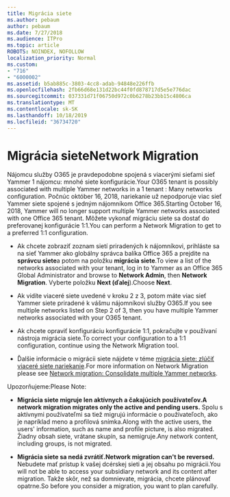 ```yaml
---
title: Migrácia siete
ms.author: pebaum
author: pebaum
ms.date: 7/27/2018
ms.audience: ITPro
ms.topic: article
ROBOTS: NOINDEX, NOFOLLOW
localization_priority: Normal
ms.custom:
- "716"
- "6000002"
ms.assetid: b5ab885c-3803-4cc8-adab-94848e226ffb
ms.openlocfilehash: 2fb66d68e131d22bc44f0fd878717d5e5e776dac
ms.sourcegitcommit: 037331d71f06750d972c0b6278b23bb15c4806ca
ms.translationtype: MT
ms.contentlocale: sk-SK
ms.lasthandoff: 10/18/2019
ms.locfileid: "36734720"
---
```

# <a name="network-migration"></a><span data-ttu-id="89457-102">Migrácia siete</span><span class="sxs-lookup"><span data-stu-id="89457-102">Network Migration</span></span>

<span data-ttu-id="89457-103">Nájomcu služby O365 je pravdepodobne spojená s viacerými sieťami sieť Yammer 1 nájomcu: mnohé siete konfigurácie.</span><span class="sxs-lookup"><span data-stu-id="89457-103">Your O365 tenant is possibly associated with multiple Yammer networks in a 1 tenant : Many networks configuration.</span></span> <span data-ttu-id="89457-104">Počnúc október 16, 2018, nariekanie už nepodporuje viac sieť Yammer siete spojené s jedným nájomníkom Office 365.</span><span class="sxs-lookup"><span data-stu-id="89457-104">Starting October 16, 2018, Yammer will no longer support multiple Yammer networks associated with one Office 365 tenant.</span></span> <span data-ttu-id="89457-105">Môžete vykonať migráciu siete sa dostať do preferovanej konfigurácie 1:1.</span><span class="sxs-lookup"><span data-stu-id="89457-105">You can perform a Network Migration to get to a preferred 1:1 configuration.</span></span>
  
- <span data-ttu-id="89457-106">Ak chcete zobraziť zoznam sietí priradených k nájomníkovi, prihláste sa na sieť Yammer ako globálny správca balíka Office 365 a prejdite na **správcu siete**a potom na položku **migrácia siete**.</span><span class="sxs-lookup"><span data-stu-id="89457-106">To view a list of the networks associated with your tenant, log in to Yammer as an Office 365 Global Administrator and browse to **Network Admin**, then **Network Migration**.</span></span> <span data-ttu-id="89457-107">Vyberte položku **Next (ďalej**).</span><span class="sxs-lookup"><span data-stu-id="89457-107">Choose **Next**.</span></span>

- <span data-ttu-id="89457-108">Ak vidíte viaceré siete uvedené v kroku 2 z 3, potom máte viac sieť Yammer siete priradené k vášmu nájomníkovi služby O365.</span><span class="sxs-lookup"><span data-stu-id="89457-108">If you see multiple networks listed on Step 2 of 3, then you have multiple Yammer networks associated with your O365 tenant.</span></span>

- <span data-ttu-id="89457-109">Ak chcete opraviť konfiguráciu konfigurácie 1:1, pokračujte v používaní nástroja migrácia siete.</span><span class="sxs-lookup"><span data-stu-id="89457-109">To correct your configuration to a 1:1 configuration, continue using the Network Migration tool.</span></span>

- <span data-ttu-id="89457-110">Ďalšie informácie o migrácii siete nájdete v téme [migrácia siete: zlúčiť viaceré siete nariekanie](https://docs.microsoft.com/yammer/configure-your-yammer-network/consolidate-multiple-yammer-networks).</span><span class="sxs-lookup"><span data-stu-id="89457-110">For more information on Network Migration please see [Network migration: Consolidate multiple Yammer networks](https://docs.microsoft.com/yammer/configure-your-yammer-network/consolidate-multiple-yammer-networks).</span></span>

<span data-ttu-id="89457-111">Upozorňujeme:</span><span class="sxs-lookup"><span data-stu-id="89457-111">Please Note:</span></span>
  
- <span data-ttu-id="89457-112">**Migrácia siete migruje len aktívnych a čakajúcich používateľov.**</span><span class="sxs-lookup"><span data-stu-id="89457-112">**A network migration migrates only the active and pending users.**</span></span> <span data-ttu-id="89457-113">Spolu s aktívnymi používateľmi sa tiež migrujú informácie o používateľoch, ako je napríklad meno a profilová snímka.</span><span class="sxs-lookup"><span data-stu-id="89457-113">Along with the active users, the users' information, such as name and profile picture, is also migrated.</span></span> <span data-ttu-id="89457-114">Žiadny obsah siete, vrátane skupín, sa nemigruje.</span><span class="sxs-lookup"><span data-stu-id="89457-114">Any network content, including groups, is not migrated.</span></span>

- <span data-ttu-id="89457-115">**Migrácia siete sa nedá zvrátiť.**</span><span class="sxs-lookup"><span data-stu-id="89457-115">**Network migration can't be reversed.**</span></span> <span data-ttu-id="89457-116">Nebudete mať prístup k vašej dcérskej sieti a jej obsahu po migrácii.</span><span class="sxs-lookup"><span data-stu-id="89457-116">You will not be able to access your subsidiary network and its content after migration.</span></span> <span data-ttu-id="89457-117">Takže skôr, než sa domnievate, migrácia, chcete plánovať opatrne.</span><span class="sxs-lookup"><span data-stu-id="89457-117">So before you consider a migration, you want to plan carefully.</span></span>

